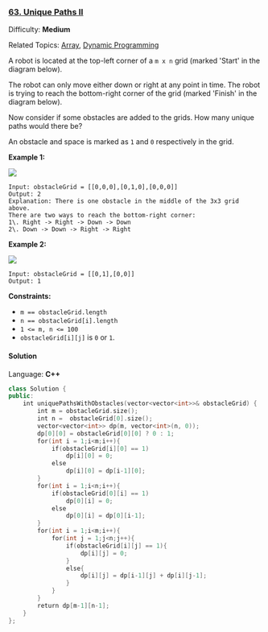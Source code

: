 ### [63\. Unique Paths II](https://leetcode.com/problems/unique-paths-ii/)

Difficulty: **Medium**

Related Topics: [Array](https://leetcode.com/tag/array/), [Dynamic Programming](https://leetcode.com/tag/dynamic-programming/)

A robot is located at the top-left corner of a `m x n` grid (marked 'Start' in the diagram below).

The robot can only move either down or right at any point in time. The robot is trying to reach the bottom-right corner of the grid (marked 'Finish' in the diagram below).

Now consider if some obstacles are added to the grids. How many unique paths would there be?

An obstacle and space is marked as `1` and `0` respectively in the grid.

**Example 1:**

![](https://assets.leetcode.com/uploads/2020/11/04/robot1.jpg)

```
Input: obstacleGrid = [[0,0,0],[0,1,0],[0,0,0]]
Output: 2
Explanation: There is one obstacle in the middle of the 3x3 grid above.
There are two ways to reach the bottom-right corner:
1\. Right -> Right -> Down -> Down
2\. Down -> Down -> Right -> Right
```

**Example 2:**

![](https://assets.leetcode.com/uploads/2020/11/04/robot2.jpg)

```
Input: obstacleGrid = [[0,1],[0,0]]
Output: 1
```

**Constraints:**

- `m == obstacleGrid.length`
- `n == obstacleGrid[i].length`
- `1 <= m, n <= 100`
- `obstacleGrid[i][j]` is `0` or `1`.

#### Solution

Language: **C++**

```c++
class Solution {
public:
    int uniquePathsWithObstacles(vector<vector<int>>& obstacleGrid) {
        int m = obstacleGrid.size();
        int n =  obstacleGrid[0].size();
        vector<vector<int>> dp(m, vector<int>(n, 0));
        dp[0][0] = obstacleGrid[0][0] ? 0 : 1;
        for(int i = 1;i<m;i++){
            if(obstacleGrid[i][0] == 1)
                dp[i][0] = 0;    
            else
                dp[i][0] = dp[i-1][0];
        }
        for(int i = 1;i<n;i++){
            if(obstacleGrid[0][i] == 1)
                dp[0][i] = 0;    
            else
                dp[0][i] = dp[0][i-1];
        }
        for(int i = 1;i<m;i++){
            for(int j = 1;j<n;j++){
                if(obstacleGrid[i][j] == 1){
                    dp[i][j] = 0;
                }
                else{
                    dp[i][j] = dp[i-1][j] + dp[i][j-1];
                }
            }
        }
        return dp[m-1][n-1];  
    }
};
```
